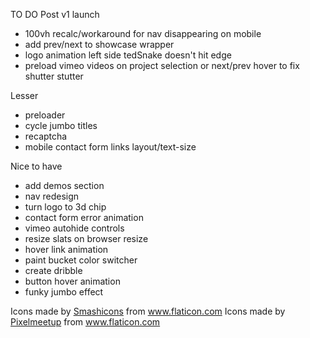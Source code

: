 TO DO
Post v1 launch
* 100vh recalc/workaround for nav disappearing on mobile
* add prev/next to showcase wrapper
* logo animation left side tedSnake doesn't hit edge
* preload vimeo videos on project selection or next/prev hover to fix shutter stutter

Lesser
* preloader
* cycle jumbo titles
* recaptcha
* mobile contact form links layout/text-size

Nice to have
* add demos section
* nav redesign
* turn logo to 3d chip
* contact form error animation
* vimeo autohide controls
* resize slats on browser resize
* hover link animation
* paint bucket color switcher
* create dribble
* button hover animation
* funky jumbo effect

Icons made by <a href="https://www.flaticon.com/authors/smashicons" title="Smashicons">Smashicons</a> from <a href="https://www.flaticon.com/" title="Flaticon"> www.flaticon.com</a>
Icons made by <a href="https://www.flaticon.com/authors/pixelmeetup" title="Pixelmeetup">Pixelmeetup</a> from <a href="https://www.flaticon.com/" title="Flaticon"> www.flaticon.com</a>